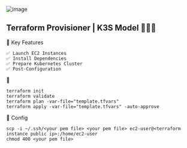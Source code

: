 ![image](https://github.com/user-attachments/assets/139ad7ff-f88a-46cf-ae46-8faf1db7921a)



## Terraform Provisioner | K3S Model  🚀🚀🚀



🎯  Key Features
```
✅ Launch EC2 Instances
✅ Install Dependencies
✅ Prepare Kubernetes Cluster
✅ Post-Configuration
```

🚀 
```
terraform init
terraform validate
terraform plan -var-file="template.tfvars"
terraform apply -var-file="template.tfvars" -auto-approve
```

🧩 Config 

```
scp -i ~/.ssh/<your pem file> <your pem file> ec2-user@<terraform instance public ip>:/home/ec2-user
chmod 400 <your pem file>
```

